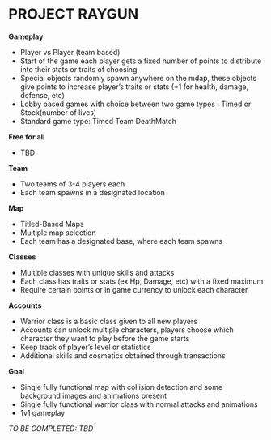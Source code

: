 # PROJECT RAYGUN

__Gameplay__
* Player vs Player (team based) 
* Start of the game each player gets a fixed number of points to distribute into their stats or traits of choosing
* Special objects randomly spawn anywhere on the mdap, these objects give points to increase player’s traits or stats (+1 for health, damage, defense, etc)
* Lobby based games with choice between two game types : Timed or Stock(number of lives)
* Standard game type: Timed Team DeathMatch

__Free for all__
* TBD

__Team__
* Two teams of 3-4 players each
* Each team spawns in a designated location

__Map__
* Titled-Based Maps
* Multiple map selection
* Each team has a designated base, where each team spawns

__Classes__
* Multiple classes with unique skills and attacks
* Each class has traits or stats (ex Hp, Damage, etc) with a fixed maximum
* Require certain points or in game currency to unlock each character 

__Accounts__
* Warrior class is a basic class given to all new players
* Accounts can unlock multiple characters, players choose which character they want to play before the game starts
* Keep track of player’s level or statistics
* Additional skills and cosmetics obtained through transactions

__Goal__
* Single fully functional map with collision detection and some background images and animations present
* Single fully functional warrior class with normal attacks and animations
* 1v1 gameplay

_TO BE COMPLETED: TBD_


